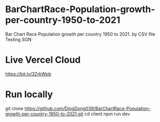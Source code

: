 # BarChartRace-Population-growth-per-country-1950-to-2021
Bar Chart Race
Population growth per country 1950 to 2021.
by CSV file
Testing SGN

# Live Vercel Cloud
https://bit.ly/3ZrkWpb

# Run locally
git clone https://github.com/DingDong039/BarChartRace-Population-growth-per-country-1950-to-2021.git
cd client
npm run dev
